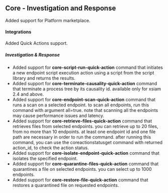 ## Core - Investigation and Response

Added support for Platform marketplace.

#### Integrations

Added Quick Actions support.

##### Investigation & Response

- Added support for **core-script-run-quick-action** command that initiates a new endpoint script execution action using a script from the script library and returns the results.
- Added support for **core-terminate-causality-quick-action** command that terminate a process tree by its causality id. available only for xsiam 2.4 and above.
- Added support for **core-endpoint-scan-quick-action** command that runs a scan on a selected endpoint. to scan all endpoints, run this command with argument all=true. note that scanning all the endpoints may cause performance issues and latency.
- Added support for **core-retrieve-files-quick-action** command that retrieves files from selected endpoints. you can retrieve up to 20 files, from no more than 10 endpoints. at least one endpoint id and one file path are necessary in order to run the command. after running this command, you can use the coreactionstatusget command with returned action_id, to check the action status.
- Added support for **core-isolate-endpoint-quick-action** command that isolates the specified endpoint.
- Added support for **core-quarantine-files-quick-action** command that quarantines a file on selected endpoints. you can select up to 1000 endpoints.
- Added support for **core-restore-file-quick-action** command that restores a quarantined file on requested endpoints.


